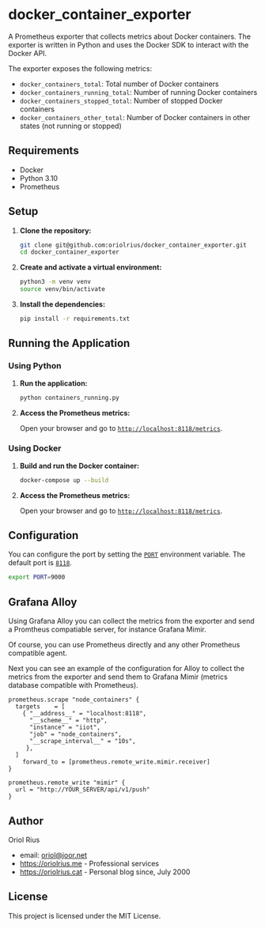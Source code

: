 
# docker_container_exporter

A Prometheus exporter that collects metrics about Docker containers. The exporter is written in Python and uses the Docker SDK to interact with the Docker API.

The exporter exposes the following metrics:

- `docker_containers_total`: Total number of Docker containers
- `docker_containers_running_total`: Number of running Docker containers
- `docker_containers_stopped_total`: Number of stopped Docker containers
- `docker_containers_other_total`: Number of Docker containers in other states (not running or stopped)

## Requirements

- Docker
- Python 3.10
- Prometheus

## Setup

1. **Clone the repository:**

    ```sh
    git clone git@github.com:oriolrius/docker_container_exporter.git
    cd docker_container_exporter
    ```

2. **Create and activate a virtual environment:**

    ```sh
    python3 -m venv venv
    source venv/bin/activate
    ```

3. **Install the dependencies:**

    ```sh
    pip install -r requirements.txt
    ```

## Running the Application

### Using Python

1. **Run the application:**

    ```sh
    python containers_running.py
    ```

2. **Access the Prometheus metrics:**

    Open your browser and go to [`http://localhost:8118/metrics`](command:_github.copilot.openSymbolFromReferences?%5B%22http%3A%2F%2Flocalhost%3A8118%2Fmetrics%22%2C%5B%7B%22uri%22%3A%7B%22%24mid%22%3A1%2C%22fsPath%22%3A%22%2Fdocker-data%2Fcontainers_running%2Fcontainers_running.py%22%2C%22external%22%3A%22file%3A%2F%2F%2Fdocker-data%2Fcontainers_running%2Fcontainers_running.py%22%2C%22path%22%3A%22%2Fdocker-data%2Fcontainers_running%2Fcontainers_running.py%22%2C%22scheme%22%3A%22file%22%7D%2C%22pos%22%3A%7B%22line%22%3A21%2C%22character%22%3A44%7D%7D%2C%7B%22uri%22%3A%7B%22%24mid%22%3A1%2C%22fsPath%22%3A%22%2Fdocker-data%2Fcontainers_running%2Fvenv%2Flib%2Fpython3.10%2Fsite-packages%2Fdocker%2Fapi%2Fbuild.py%22%2C%22external%22%3A%22file%3A%2F%2F%2Fdocker-data%2Fcontainers_running%2Fvenv%2Flib%2Fpython3.10%2Fsite-packages%2Fdocker%2Fapi%2Fbuild.py%22%2C%22path%22%3A%22%2Fdocker-data%2Fcontainers_running%2Fvenv%2Flib%2Fpython3.10%2Fsite-packages%2Fdocker%2Fapi%2Fbuild.py%22%2C%22scheme%22%3A%22file%22%7D%2C%22pos%22%3A%7B%22line%22%3A143%2C%22character%22%3A31%7D%7D%2C%7B%22uri%22%3A%7B%22%24mid%22%3A1%2C%22fsPath%22%3A%22%2Fdocker-data%2Fcontainers_running%2Fvenv%2Flib%2Fpython3.10%2Fsite-packages%2Fsetuptools%2F_distutils%2Fcommand%2Fbdist_rpm.py%22%2C%22external%22%3A%22file%3A%2F%2F%2Fdocker-data%2Fcontainers_running%2Fvenv%2Flib%2Fpython3.10%2Fsite-packages%2Fsetuptools%2F_distutils%2Fcommand%2Fbdist_rpm.py%22%2C%22path%22%3A%22%2Fdocker-data%2Fcontainers_running%2Fvenv%2Flib%2Fpython3.10%2Fsite-packages%2Fsetuptools%2F_distutils%2Fcommand%2Fbdist_rpm.py%22%2C%22scheme%22%3A%22file%22%7D%2C%22pos%22%3A%7B%22line%22%3A416%2C%22character%22%3A47%7D%7D%2C%7B%22uri%22%3A%7B%22%24mid%22%3A1%2C%22fsPath%22%3A%22%2Fdocker-data%2Fcontainers_running%2Fvenv%2Flib64%2Fpython3.10%2Fsite-packages%2Fsetuptools%2F_distutils%2Fcommand%2Fbdist_rpm.py%22%2C%22external%22%3A%22file%3A%2F%2F%2Fdocker-data%2Fcontainers_running%2Fvenv%2Flib64%2Fpython3.10%2Fsite-packages%2Fsetuptools%2F_distutils%2Fcommand%2Fbdist_rpm.py%22%2C%22path%22%3A%22%2Fdocker-data%2Fcontainers_running%2Fvenv%2Flib64%2Fpython3.10%2Fsite-packages%2Fsetuptools%2F_distutils%2Fcommand%2Fbdist_rpm.py%22%2C%22scheme%22%3A%22file%22%7D%2C%22pos%22%3A%7B%22line%22%3A416%2C%22character%22%3A47%7D%7D%5D%5D "Go to definition").

### Using Docker

1. **Build and run the Docker container:**

    ```sh
    docker-compose up --build
    ```

2. **Access the Prometheus metrics:**

    Open your browser and go to [`http://localhost:8118/metrics`](command:_github.copilot.openSymbolFromReferences?%5B%22http%3A%2F%2Flocalhost%3A8118%2Fmetrics%22%2C%5B%7B%22uri%22%3A%7B%22%24mid%22%3A1%2C%22fsPath%22%3A%22%2Fdocker-data%2Fcontainers_running%2Fcontainers_running.py%22%2C%22external%22%3A%22file%3A%2F%2F%2Fdocker-data%2Fcontainers_running%2Fcontainers_running.py%22%2C%22path%22%3A%22%2Fdocker-data%2Fcontainers_running%2Fcontainers_running.py%22%2C%22scheme%22%3A%22file%22%7D%2C%22pos%22%3A%7B%22line%22%3A21%2C%22character%22%3A44%7D%7D%2C%7B%22uri%22%3A%7B%22%24mid%22%3A1%2C%22fsPath%22%3A%22%2Fdocker-data%2Fcontainers_running%2Fvenv%2Flib%2Fpython3.10%2Fsite-packages%2Fdocker%2Fapi%2Fbuild.py%22%2C%22external%22%3A%22file%3A%2F%2F%2Fdocker-data%2Fcontainers_running%2Fvenv%2Flib%2Fpython3.10%2Fsite-packages%2Fdocker%2Fapi%2Fbuild.py%22%2C%22path%22%3A%22%2Fdocker-data%2Fcontainers_running%2Fvenv%2Flib%2Fpython3.10%2Fsite-packages%2Fdocker%2Fapi%2Fbuild.py%22%2C%22scheme%22%3A%22file%22%7D%2C%22pos%22%3A%7B%22line%22%3A143%2C%22character%22%3A31%7D%7D%2C%7B%22uri%22%3A%7B%22%24mid%22%3A1%2C%22fsPath%22%3A%22%2Fdocker-data%2Fcontainers_running%2Fvenv%2Flib%2Fpython3.10%2Fsite-packages%2Fsetuptools%2F_distutils%2Fcommand%2Fbdist_rpm.py%22%2C%22external%22%3A%22file%3A%2F%2F%2Fdocker-data%2Fcontainers_running%2Fvenv%2Flib%2Fpython3.10%2Fsite-packages%2Fsetuptools%2F_distutils%2Fcommand%2Fbdist_rpm.py%22%2C%22path%22%3A%22%2Fdocker-data%2Fcontainers_running%2Fvenv%2Flib%2Fpython3.10%2Fsite-packages%2Fsetuptools%2F_distutils%2Fcommand%2Fbdist_rpm.py%22%2C%22scheme%22%3A%22file%22%7D%2C%22pos%22%3A%7B%22line%22%3A416%2C%22character%22%3A47%7D%7D%2C%7B%22uri%22%3A%7B%22%24mid%22%3A1%2C%22fsPath%22%3A%22%2Fdocker-data%2Fcontainers_running%2Fvenv%2Flib64%2Fpython3.10%2Fsite-packages%2Fsetuptools%2F_distutils%2Fcommand%2Fbdist_rpm.py%22%2C%22external%22%3A%22file%3A%2F%2F%2Fdocker-data%2Fcontainers_running%2Fvenv%2Flib64%2Fpython3.10%2Fsite-packages%2Fsetuptools%2F_distutils%2Fcommand%2Fbdist_rpm.py%22%2C%22path%22%3A%22%2Fdocker-data%2Fcontainers_running%2Fvenv%2Flib64%2Fpython3.10%2Fsite-packages%2Fsetuptools%2F_distutils%2Fcommand%2Fbdist_rpm.py%22%2C%22scheme%22%3A%22file%22%7D%2C%22pos%22%3A%7B%22line%22%3A416%2C%22character%22%3A47%7D%7D%5D%5D "Go to definition").

## Configuration

You can configure the port by setting the [`PORT`](command:_github.copilot.openSymbolFromReferences?%5B%22PORT%22%2C%5B%7B%22uri%22%3A%7B%22%24mid%22%3A1%2C%22fsPath%22%3A%22%2Fdocker-data%2Fcontainers_running%2Fcontainers_running.py%22%2C%22external%22%3A%22file%3A%2F%2F%2Fdocker-data%2Fcontainers_running%2Fcontainers_running.py%22%2C%22path%22%3A%22%2Fdocker-data%2Fcontainers_running%2Fcontainers_running.py%22%2C%22scheme%22%3A%22file%22%7D%2C%22pos%22%3A%7B%22line%22%3A19%2C%22character%22%3A4%7D%7D%5D%5D "Go to definition") environment variable. The default port is [`8118`](command:_github.copilot.openSymbolFromReferences?%5B%228118%22%2C%5B%7B%22uri%22%3A%7B%22%24mid%22%3A1%2C%22fsPath%22%3A%22%2Fdocker-data%2Fcontainers_running%2Fcontainers_running.py%22%2C%22external%22%3A%22file%3A%2F%2F%2Fdocker-data%2Fcontainers_running%2Fcontainers_running.py%22%2C%22path%22%3A%22%2Fdocker-data%2Fcontainers_running%2Fcontainers_running.py%22%2C%22scheme%22%3A%22file%22%7D%2C%22pos%22%3A%7B%22line%22%3A19%2C%22character%22%3A33%7D%7D%5D%5D "Go to definition").

```sh
export PORT=9000
```

## Grafana Alloy

Using Grafana Alloy you can collect the metrics from the exporter and send a Promtheus compatiable server, for instance Grafana Mimir.

Of course, you can use Prometheus directly and any other Prometheus compatible agent.

Next you can see an example of the configuration for Alloy to collect the metrics from the exporter and send them to Grafana Mimir (metrics database compatible with Prometheus).

```config.alloy
prometheus.scrape "node_containers" {
  targets    = [
    { "__address__" = "localhost:8118",
      "__scheme__" = "http",
      "instance" = "iiot",
      "job" = "node_containers",
      "__scrape_interval__" = "10s",
     },
  ]
	forward_to = [prometheus.remote_write.mimir.receiver]
}

prometheus.remote_write "mimir" {
  url = "http://YOUR_SERVER/api/v1/push"
}

```

## Author

Oriol Rius 
- email: <oriol@joor.net>
- https://oriolrius.me - Professional services
- https://oriolrius.cat - Personal blog since, July 2000

## License 

This project is licensed under the MIT License.